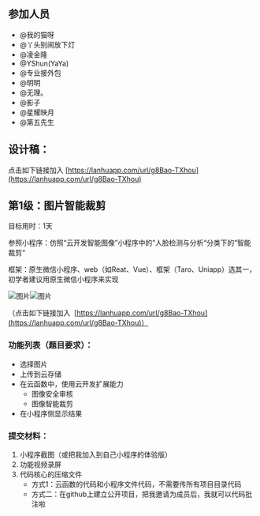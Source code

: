 

## 参加人员
* @我的猫呀 
* @丫头别闹放下灯 
* @凌金隆 
* @YShun(YaYa) 
* @专业接外包
*  @明明
* @无理。
* @影子
*  @星耀映月
* @第五先生
## 设计稿：
点击如下链接加入  [https://lanhuapp.com/url/g8Bao-TXhou](https://lanhuapp.com/url/g8Bao-TXhou)

## 第1级：图片智能裁剪
目标用时：1天

参照小程序：仿照“云开发智能图像”小程序中的”人脸检测与分析“分类下的”智能裁剪“

框架：原生微信小程序、web（如Reat、Vue）、框架（Taro、Uniapp）选其一，初学者建议用原生微信小程序来实现

![图片](https://uploader.shimo.im/f/Nnazi1PJb5EF87ER.png!thumbnail)![图片](https://uploader.shimo.im/f/LBnVl0wgfT4pPVKx.png!thumbnail)

（点击如下链接加入  [https://lanhuapp.com/url/g8Bao-TXhou](https://lanhuapp.com/url/g8Bao-TXhou)）



### 功能列表（题目要求）：
* 选择图片
* 上传到云存储
* 在云函数中，使用云开发扩展能力
  * 图像安全审核
  * 图像智能裁剪
* 在小程序侧显示结果

### 提交材料：

1. 小程序截图（或把我加入到自己小程序的体验版）
2. 功能视频录屏
3. 代码核心的压缩文件
   * 方式1：云函数的代码和小程序文件代码，不需要传所有项目目录代码
   * 方式二：在github上建立公开项目，把我邀请为成员后，我就可以代码批注啦



